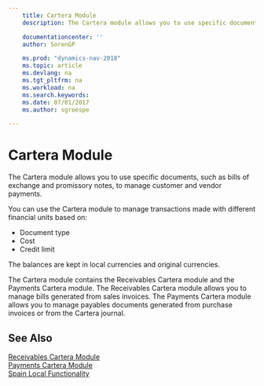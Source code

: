 ```yaml
---
    title: Cartera Module
    description: The Cartera module allows you to use specific documents, such as bills of exchange and promissory notes, to manage customer and vendor payments.

    documentationcenter: ''
    author: SorenGP

    ms.prod: "dynamics-nav-2018"
    ms.topic: article
    ms.devlang: na
    ms.tgt_pltfrm: na
    ms.workload: na
    ms.search.keywords:
    ms.date: 07/01/2017
    ms.author: sgroespe

---
```

# Cartera Module
The Cartera module allows you to use specific documents, such as bills of exchange and promissory notes, to manage customer and vendor payments.  

You can use the Cartera module to manage transactions made with different financial units based on:  

- Document type  
- Cost  
- Credit limit  

The balances are kept in local currencies and original currencies.  

The Cartera module contains the Receivables Cartera module and the Payments Cartera module. The Receivables Cartera module allows you to manage bills generated from sales invoices. The Payments Cartera module allows you to manage payables documents generated from purchase invoices or from the Cartera journal.  

## See Also  
 [Receivables Cartera Module](receivables-cartera-module.md)   
 [Payments Cartera Module](payments-cartera-module.md)   
 [Spain Local Functionality](spain-local-functionality.md)
